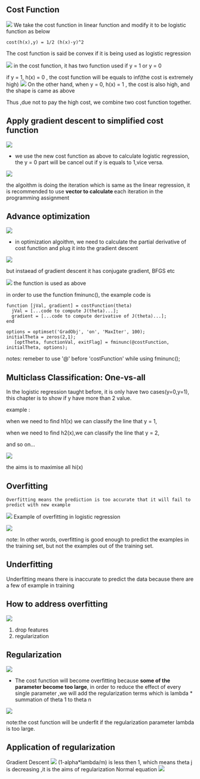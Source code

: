 ## Cost Function

![](picture/chapter3.5.png)
We take the cost function in linear function and modify it to be logistic function as below
```
cost(h(x),y) = 1/2 (h(x)-y)^2
```
The cost function is said be convex if it is being used as logistic regression

![](picture/chapter3.6.png)
in the cost function, it has two function used if y = 1 or y = 0

if y = 1, h(x) = 0 , the cost function will be equals to inf(the cost is extremely high)
![](picture/chapter3.7.jpeg)
On the other hand, when y = 0, h(x) = 1 , the cost is also high, and the shape is came as above

Thus ,due not to pay the high cost, we combine two cost function together.

## Apply gradient descent to simplified cost function

![](picture/chapter3.9.png)

- we use the new cost function as above to calculate logistic regression, the y = 0 part will be cancel out if y is equals to 1,vice versa.

![](picture/chapter3_10.png)

the algoithm is doing the iteration which is same as the linear regression, it is recommended to use <b>vector to calculate </b>each iteration in the programming assignment

## Advance optimization


![](picture/chapter3.11.png)

- in optimization algoithm, we need to calculate the partial derivative of cost function
and plug it into the gradient descent


![](picture/chapter3_12.png)

but instaead of gradient descent 
it has conjugate gradient, BFGS etc 

![](picture/chapter3_14.png)
the function is used as above

in order to use the function fminunc(), the example code is
```
function [jVal, gradient] = costFunction(theta)
  jVal = [...code to compute J(theta)...];
  gradient = [...code to compute derivative of J(theta)...];
end

options = optimset('GradObj', 'on', 'MaxIter', 100);
initialTheta = zeros(2,1);
   [optTheta, functionVal, exitFlag] = fminunc(@costFunction, initialTheta, options);
```
notes: remeber to use '@' before 'costFunction' while using fminunc();
## Multiclass Classification: One-vs-all
In the logistic regression taught before, it is only have two cases(y=0,y=1), this chapter is to show if y have more than 2 value.

example :

when we need to find h1(x) we can classify the line that y = 1,

when we need to find h2(x),we can classify the line that y = 2,
 
 and so on...

![](picture/chapter3_15.png)

the aims is to maximise all hi(x)

## Overfitting
```
Overfitting means the prediction is too accurate that it will fail to predict with new example
```
![](picture/chapter3_17.jpeg)
Example of overfitting in logistic regression

![](picture/chaper3_18.jpeg)

note: In other words, overfitting is good enough to predict the examples in the training set, but not the examples out of the training set.

## Underfitting
Underfitting means there is inaccurate to predict the data because there are a few of example in training
## How to address overfitting
![](picture/ch3_19.jpeg)
1. drop features
2. regularization

## Regularization

![](picture/ch3_20.jpeg)

- The cost function will become overfitting because <b>some of the parameter become too large</b>, in order to reduce the effect of every single parameter ,we will add the regularization terms which is lambda * summation of theta 1 to theta n

![](picture/ch3_21.jpeg)

note:the cost function will be underfit if the regularization parameter lambda is too large.

## Application of regularization

Gradient Descent
![](picture/ch3_22.jpeg)
(1-alpha*lambda/m) is less then 1, which means theta j is decreasing ,it is the aims of regularization
Normal equation
![](picture/ch3_23.jpeg)